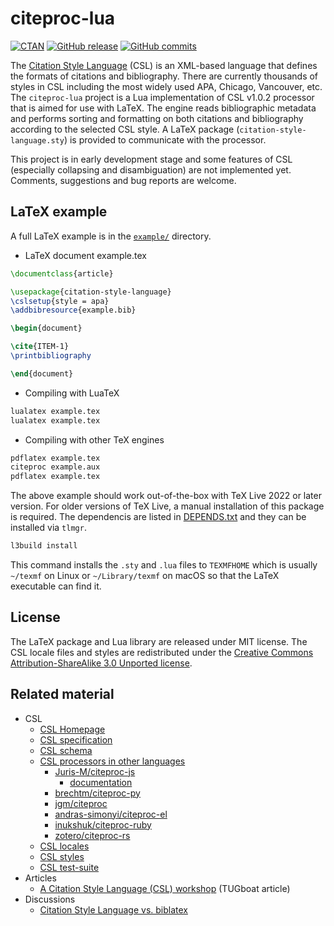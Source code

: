 # citeproc-lua

[![CTAN](https://img.shields.io/ctan/v/citation-style-language)](https://www.ctan.org/pkg/citation-style-language)
[![GitHub release](https://img.shields.io/github/v/release/zepinglee/citeproc-lua)](https://github.com/zepinglee/citeproc-lua/releases/latest)
[![GitHub commits](https://img.shields.io/github/commits-since/zepinglee/citeproc-lua/latest)](https://github.com/zepinglee/citeproc-lua/commits/main)
<!-- [![Actions Status](https://github.com/zepinglee/citeproc-lua/workflows/Test/badge.svg)](https://github.com/zepinglee/citeproc-lua/actions) -->

The [Citation Style Language](https://citationstyles.org/) (CSL) is an
XML-based language that defines the formats of citations and bibliography.
There are currently thousands of styles in CSL including the most widely used
APA, Chicago, Vancouver, etc.
The `citeproc-lua` project is a Lua implementation of CSL v1.0.2 processor
that is aimed for use with LaTeX.
The engine reads bibliographic metadata and performs sorting and formatting on
both citations and bibliography according to the selected CSL style.
A LaTeX package (`citation-style-language.sty`) is provided to communicate with
the processor.

This project is in early development stage and some features of CSL (especially
collapsing and disambiguation) are not implemented yet. Comments, suggestions
and bug reports are welcome.


## LaTeX example

A full LaTeX example is in the [`example/`](example) directory.

- LaTeX document example.tex

```latex
\documentclass{article}

\usepackage{citation-style-language}
\cslsetup{style = apa}
\addbibresource{example.bib}

\begin{document}

\cite{ITEM-1}
\printbibliography

\end{document}
```

- Compiling with LuaTeX

```bash
lualatex example.tex
lualatex example.tex
```

- Compiling with other TeX engines

```bash
pdflatex example.tex
citeproc example.aux
pdflatex example.tex
```

The above example should work out-of-the-box with TeX Live 2022 or later version.
For older versions of TeX Live, a manual installation of this package is required.
The dependencis are listed in [DEPENDS.txt](DEPENDS.txt) and they can be installed via `tlmgr`.

```bash
l3build install
```

This command installs the `.sty` and `.lua` files to `TEXMFHOME` which is usually `~/texmf` on Linux or `~/Library/texmf` on macOS so that the LaTeX executable can find it.


## License

The LaTeX package and Lua library are released under MIT license.
The CSL locale files and styles are redistributed under the [Creative Commons Attribution-ShareAlike 3.0 Unported license](https://creativecommons.org/licenses/by-sa/3.0/).


## Related material

- CSL
  - [CSL Homepage](https://citationstyles.org/)
  - [CSL specification](https://docs.citationstyles.org/en/stable/specification.html)
  - [CSL schema](https://github.com/citation-style-language/schema)
  - [CSL processors in other languages](https://citationstyles.org/developers/#csl-processors)
    - [Juris-M/citeproc-js](https://github.com/Juris-M/citeproc-js)
      - [documentation](https://citeproc-js.readthedocs.io/en/latest/)
    - [brechtm/citeproc-py](https://github.com/brechtm/citeproc-py)
    - [jgm/citeproc](https://github.com/jgm/citeproc)
    - [andras-simonyi/citeproc-el](https://github.com/andras-simonyi/citeproc-el)
    - [inukshuk/citeproc-ruby](https://github.com/inukshuk/citeproc-ruby)
    - [zotero/citeproc-rs](https://github.com/zotero/citeproc-rs)
  - [CSL locales](https://github.com/citation-style-language/locales)
  - [CSL styles](https://github.com/citation-style-language/styles)
  - [CSL test-suite](https://github.com/citation-style-language/test-suite)
- Articles
  - [A Citation Style Language (CSL) workshop](https://tug.org/TUGboat/tb35-3/tb111stender.pdf) (TUGboat article)
- Discussions
  - [Citation Style Language vs. biblatex](https://tex.stackexchange.com/questions/434946/citation-style-language-vs-biblatex-vs-possibly-other-citing-systems)
